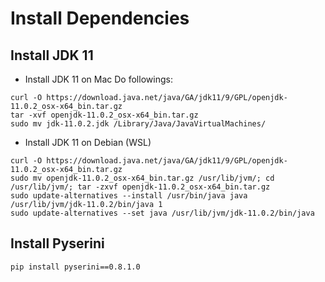 # Install Dependencies
## Install JDK 11
* Install JDK 11 on Mac
Do followings:
```shell
curl -O https://download.java.net/java/GA/jdk11/9/GPL/openjdk-11.0.2_osx-x64_bin.tar.gz
tar -xvf openjdk-11.0.2_osx-x64_bin.tar.gz
sudo mv jdk-11.0.2.jdk /Library/Java/JavaVirtualMachines/
```
* Install JDK 11 on Debian (WSL)
```shell
curl -O https://download.java.net/java/GA/jdk11/9/GPL/openjdk-11.0.2_osx-x64_bin.tar.gz
sudo mv openjdk-11.0.2_osx-x64_bin.tar.gz /usr/lib/jvm/; cd /usr/lib/jvm/; tar -zxvf openjdk-11.0.2_osx-x64_bin.tar.gz
sudo update-alternatives --install /usr/bin/java java /usr/lib/jvm/jdk-11.0.2/bin/java 1
sudo update-alternatives --set java /usr/lib/jvm/jdk-11.0.2/bin/java
```
## Install Pyserini
```shell
pip install pyserini==0.8.1.0
```